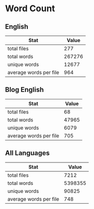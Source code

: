 # Word Count

## English

Stat | Value
---- | -----
total files | 277
total words | 267276
unique words | 12677
average words per file | 964

## Blog English

Stat | Value
---- | -----
total files | 68
total words | 47965
unique words | 6079
average words per file | 705

## All Languages

Stat | Value
---- | -----
total files | 7212
total words | 5398355
unique words | 90825
average words per file | 748
